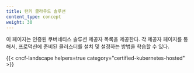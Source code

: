```yaml
---
title: 턴키 클라우드 솔루션
content_type: concept
weight: 30
---
```

<!-- overview -->

이 페이지는 인증된 쿠버네티스 솔루션 제공자 목록을 제공한다. 각 제공자
페이지를 통해서, 프로덕션에 준비된 클러스터를 설치 및 설정하는 방법을
학습할 수 있다.

<!-- body -->

{{< cncf-landscape helpers=true category="certified-kubernetes-hosted" >}}

